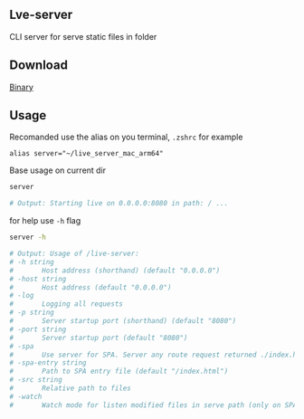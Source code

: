 ## Lve-server

CLI server for serve static files in folder

## Download

[Binary](https://github.com/ivnvMkhl/live-server/tree/master/build_bin)

## Usage

Recomanded use the alias on you terminal, `.zshrc` for example

```
alias server="~/live_server_mac_arm64"
```

Base usage on current dir

```bash
server

# Output: Starting live on 0.0.0.0:8080 in path: / ...
```

for help use `-h` flag

```bash
server -h

# Output: Usage of /live-server:
# -h string
#   	Host address (shorthand) (default "0.0.0.0")
# -host string
#   	Host address (default "0.0.0.0")
# -log
#   	Logging all requests
# -p string
#   	Server startup port (shorthand) (default "8080")
# -port string
#   	Server startup port (default "8080")
# -spa
#   	Use server for SPA. Server any route request returned ./index.html
# -spa-entry string
#   	Path to SPA entry file (default "/index.html")
# -src string
#   	Relative path to files
# -watch
#   	Watch mode for listen modified files in serve path (only on SPA mode, default false)
```
